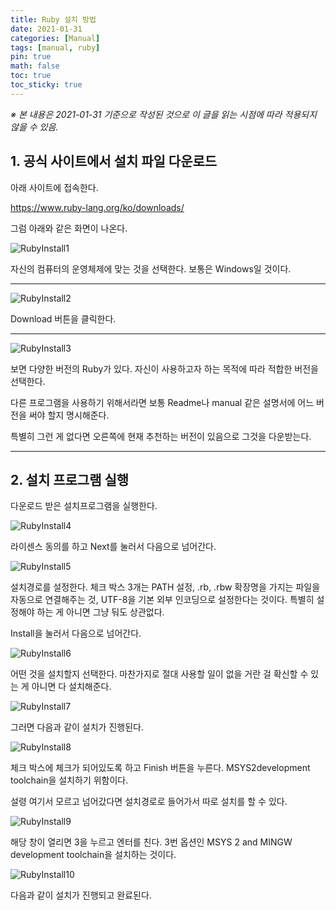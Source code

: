 ```yaml
---
title: Ruby 설치 방법
date: 2021-01-31
categories: [Manual]
tags: [manual, ruby]
pin: true
math: false
toc: true
toc_sticky: true
---
```


_※ 본 내용은 2021-01-31 기준으로 작성된 것으로 이 글을 읽는 시점에 따라 적용되지 않을 수 있음._

## __1. 공식 사이트에서 설치 파일 다운로드__

아래 사이트에 접속한다.

<https://www.ruby-lang.org/ko/downloads/>

그럼 아래와 같은 화면이 나온다.

![RubyInstall1](/images/RubyInstall/RubyInstall1.PNG)

자신의 컴퓨터의 운영체제에 맞는 것을 선택한다. 보통은 Windows일 것이다.

***

![RubyInstall2](/images/RubyInstall/RubyInstall2.PNG)

Download 버튼을 클릭한다.

***

![RubyInstall3](/images/RubyInstall/RubyInstall3.PNG)

보면 다양한 버전의 Ruby가 있다. 자신이 사용하고자 하는 목적에 따라 적합한 버전을 선택한다.

다른 프로그램을 사용하기 위해서라면 보통 Readme나 manual 같은 설명서에 어느 버전을 써야 할지 명시해준다.

특별히 그런 게 없다면 오른쪽에 현재 추천하는 버전이 있음으로 그것을 다운받는다.

***

## __2. 설치 프로그램 실행__

다운로드 받은 설치프로그램을 실행한다.

![RubyInstall4](/images/RubyInstall/RubyInstall4.PNG)

라이센스 동의를 하고 Next를 눌러서 다음으로 넘어간다.

![RubyInstall5](/images/RubyInstall/RubyInstall5.PNG)

설치경로를 설정한다. 체크 박스 3개는 PATH 설정, .rb, .rbw 확장명을 가지는 파일을 자동으로 연결해주는 것, UTF-8을 기본 외부 인코딩으로 설정한다는 것이다. 특별히 설정해야 하는 게 아니면 그냥 둬도 상관없다.

Install을 눌러서 다음으로 넘어간다.

![RubyInstall6](/images/RubyInstall/RubyInstall6.PNG)

어떤 것을 설치할지 선택한다. 마찬가지로 절대 사용할 일이 없을 거란 걸 확신할 수 있는 게 아니면 다 설치해준다.

![RubyInstall7](/images/RubyInstall/RubyInstall7.PNG)

그러면 다음과 같이 설치가 진행된다.

![RubyInstall8](/images/RubyInstall/RubyInstall8.PNG)

체크 박스에 체크가 되어있도록 하고 Finish 버튼을 누른다. MSYS2development toolchain을 설치하기 위함이다.

설령 여기서 모르고 넘어갔다면 설치경로로 들어가서 따로 설치를 할 수 있다.

![RubyInstall9](/images/RubyInstall/RubyInstall9.PNG)

해당 창이 열리면 3을 누르고 엔터를 친다. 3번 옵션인 MSYS 2 and MINGW development toolchain을 설치하는 것이다.

![RubyInstall10](/images/RubyInstall/RubyInstall10.PNG)

다음과 같이 설치가 진행되고 완료된다.
